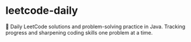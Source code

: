 # leetcode-daily
🚀 Daily LeetCode solutions and problem-solving practice in Java. Tracking progress and sharpening coding skills one problem at a time.
